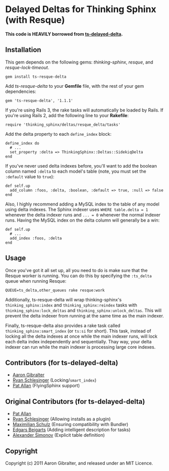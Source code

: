 Delayed Deltas for Thinking Sphinx (with Resque)
================================================
**This code is HEAVILY borrowed from
[ts-delayed-delta](https://github.com/freelancing-god/ts-delayed-delta).**

Installation
------------
This gem depends on the following gems: _thinking-sphinx_, _resque_, and
_resque-lock-timeout_.

    gem install ts-resque-delta

Add _ts-resque-delta_ to your **Gemfile** file, with the rest of your gem
dependencies:

    gem 'ts-resque-delta', '1.1.1'

If you're using Rails 3, the rake tasks will automatically be loaded by Rails.
If you're using Rails 2, add the following line to your **Rakefile**:

    require 'thinking_sphinx/deltas/resque_delta/tasks'

Add the delta property to each `define_index` block:

    define_index do
      # ...
      set_property :delta => ThinkingSphinx::Deltas::SidekiqDelta
    end

If you've never used delta indexes before, you'll want to add the boolean
column named `:delta` to each model's table (note, you must set the `:default`
value to `true`):

    def self.up
      add_column :foos, :delta, :boolean, :default => true, :null => false
    end

Also, I highly recommend adding a MySQL index to the table of any model using
delta indexes. The Sphinx indexer uses `WHERE table.delta = 1` whenever the
delta indexer runs and `... = 0` whenever the normal indexer runs. Having the
MySQL index on the delta column will generally be a win:

    def self.up
      # ...
      add_index :foos, :delta
    end

Usage
-----
Once you've got it all set up, all you need to do is make sure that the Resque
worker is running. You can do this by specifying the `:ts_delta` queue when
running Resque:

    QUEUE=ts_delta,other_queues rake resque:work

Additionally, ts-resque-delta will wrap thinking-sphinx's
`thinking_sphinx:index` and `thinking_sphinx:reindex` tasks with
`thinking_sphinx:lock_deltas` and `thinking_sphinx:unlock_deltas`. This will
prevent the delta indexer from running at the same time as the main indexer.

Finally, ts-resque-delta also provides a rake task called
`thinking_sphinx:smart_index` (or `ts:si` for short). This task, instead of
locking all the delta indexes at once while the main indexer runs, will lock
each delta index independently and sequentially. Thay way, your delta indexer
can run while the main indexer is processing large core indexes.

Contributors (for ts-delayed-delta)
-----------------------------------
* [Aaron Gibralter](https://github.com/agibralter)
* [Ryan Schlesinger](https://github.com/ryansch) (Locking/`smart_index`)
* [Pat Allan](https://github.com/freelancing-god) (FlyingSphinx support)

Original Contributors (for ts-delayed-delta)
--------------------------------------------
* [Pat Allan](https://github.com/freelancing-god)
* [Ryan Schlesinger](https://github.com/ryansch) (Allowing installs as a plugin)
* [Maximilian Schulz](https://max.jungeelite.de) (Ensuring compatibility with Bundler)
* [Edgars Beigarts](https://github.com/ebeigarts) (Adding intelligent description for tasks)
* [Alexander Simonov](https://simonov.me/) (Explicit table definition)

Copyright
---------
Copyright (c) 2011 Aaron Gibralter, and released under an MIT Licence.
